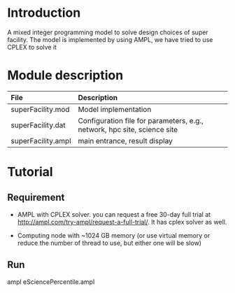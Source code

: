 # Introduction

A mixed integer programming model to solve design choices of super facility. The model is implemented by using AMPL, we have tried to use CPLEX to solve it

# Module description 

| File   | Description  |
|:-----|:-----|
| superFacility.mod | Model implementation |
| superFacility.dat | Configuration file for parameters, e.g., network, hpc site, science site|
| superFacility.ampl | main entrance, result display |


# Tutorial 

## Requirement 

* AMPL with CPLEX solver. you can request a free 30-day full trial at http://ampl.com/try-ampl/request-a-full-trial/. It has cplex solver as well.

* Computing node with ~1024 GB memory (or use virtual memory or reduce the number of thread to use, but either one will be slow)

## Run

ampl eSciencePercentile.ampl
